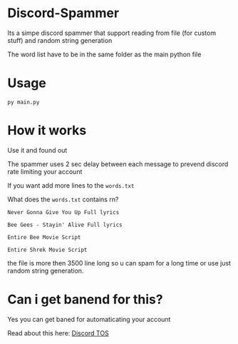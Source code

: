 [Discord TOS]: https://support.discord.com/hc/en-us/articles/115002192352-Automated-user-accounts-self-bots-
# Discord-Spammer

Its a simpe discord spammer that support reading from file (for custom stuff) and random string generation

The word list have to be in the same folder as the main python file

# Usage

`py main.py`

# How it works

Use it and found out 

The spammer uses 2 sec delay between each message to prevend discord rate limiting your account 

If you want add more lines to the `words.txt` 

What does the `words.txt` contains rn?

`Never Gonna Give You Up Full lyrics` 

`Bee Gees - Stayin' Alive Full lyrics`

`Entire Bee Movie Script`

`Entire Shrek Movie Script`

the file is more then 3500 line long so u can spam for a long time or use just random string generation.

# Can i get banend for this?

Yes you can get baned for automaticating your account

Read about this here: [Discord TOS]
